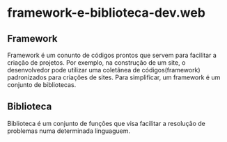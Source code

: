 # framework-e-biblioteca-dev.web

## Framework

Framework é um conunto de códigos prontos que servem para facilitar a criação de projetos. Por exemplo, na construção de um site, o desenvolvedor pode utilizar uma coletânea de códigos(framework) padronizados para criações de sites. Para simplificar, um framework é um conjunto de bibliotecas.

## Biblioteca

Biblioteca é um conjunto de funções que visa facilitar a resolução de problemas numa determinada linguaguem.


